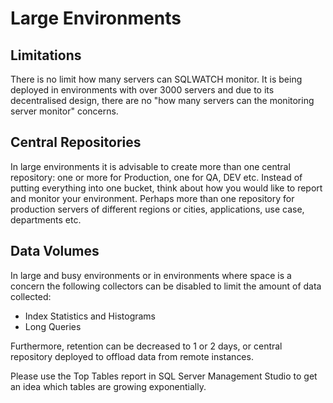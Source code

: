 # Large Environments

## Limitations

There is no limit how many servers can SQLWATCH monitor. It is being deployed in environments with over 3000 servers and due to its decentralised design, there are no "how many servers can the monitoring server monitor" concerns.

## Central Repositories

In large environments it is advisable to create more than one central repository: one or more for Production, one for QA, DEV etc. Instead of putting everything into one bucket, think about how you would like to report and monitor your environment. Perhaps more than one repository for production servers of different  regions or cities, applications, use case, departments etc.

## Data Volumes

In large and busy environments or in environments where space is a concern the following collectors can be disabled to limit the amount of data collected:

* Index Statistics and Histograms 
* Long Queries

Furthermore, retention can be decreased to 1 or 2 days, or central repository deployed to offload data from remote instances.

Please use the Top Tables report in SQL Server Management Studio to get an idea which tables are growing exponentially. 

